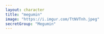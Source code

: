 ```yaml
---
layout: character
title: "megumin"
image: "https://i.imgur.com/TtNVTnh.jpeg"
secretGroup: "Megumin"
---
```


